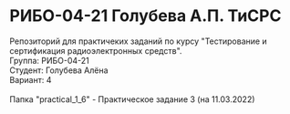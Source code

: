 # РИБО-04-21 Голубева А.П. ТиСРС
Репозиторий для практичеких заданий по курсу "Тестирование и cертификация радиоэлектронных средств". <br />
Группа: РИБО-04-21 <br />
Студент: Голубева Алёна <br />
Вариант: 4 <br />
<br />
Папка "practical_1_6" - Практическое задание 3 (на 11.03.2022) <br />
